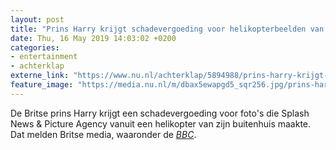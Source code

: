 ```yaml
---
layout: post
title: "Prins Harry krijgt schadevergoeding voor helikopterbeelden van buitenhuis"
date: Thu, 16 May 2019 14:03:02 +0200
categories: 
- entertainment 
- achterklap 
externe_link: "https://www.nu.nl/achterklap/5894988/prins-harry-krijgt-schadevergoeding-voor-helikopterbeelden-van-buitenhuis.html"
feature_image: "https://media.nu.nl/m/dbax5ewapgd5_sqr256.jpg/prins-harry-krijgt-schadevergoeding-voor-helikopterbeelden-van-buitenhuis.jpg"
---
```


De Britse prins Harry krijgt een schadevergoeding voor foto's die Splash News &amp; Picture Agency vanuit een helikopter van zijn buitenhuis maakte. Dat melden Britse media, waaronder de <a href="https://twitter.com/AllieHBNews/status/1128958581758418945" target="_blank"><em>BBC</em></a>.
